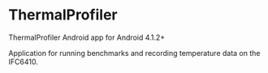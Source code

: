 # ThermalProfiler
ThermalProfiler Android app for Android 4.1.2+

Application for running benchmarks and recording temperature data on the IFC6410.
